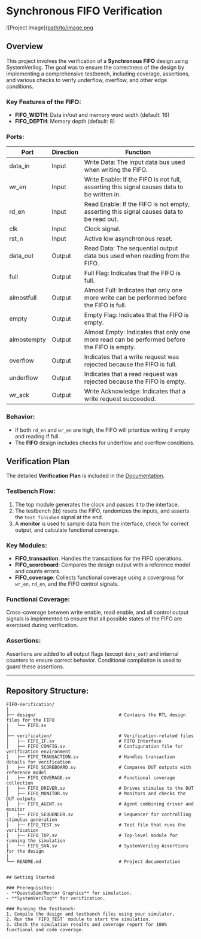 # Synchronous FIFO Verification

<!-- Add your image here -->
![Project Image]([path/to/image.png](https://github.com/MohamedHussein27/FIFO-Verification/blob/main/Doc/Synchronous%20FIFO%20Verification.pdf](https://github.com/MohamedHussein27/FIFO-Verification/blob/main/Doc/FIFO.png))

## Overview

This project involves the verification of a **Synchronous FIFO** design using SystemVerilog. The goal was to ensure the correctness of the design by implementing a comprehensive testbench, including coverage, assertions, and various checks to verify underflow, overflow, and other edge conditions.

### Key Features of the FIFO:
- **FIFO_WIDTH**: Data in/out and memory word width (default: 16)
- **FIFO_DEPTH**: Memory depth (default: 8)

### Ports:

| Port       | Direction | Function                                                                                     |
|------------|-----------|----------------------------------------------------------------------------------------------|
| data_in    | Input     | Write Data: The input data bus used when writing the FIFO.                                    |
| wr_en      | Input     | Write Enable: If the FIFO is not full, asserting this signal causes data to be written in.    |
| rd_en      | Input     | Read Enable: If the FIFO is not empty, asserting this signal causes data to be read out.      |
| clk        | Input     | Clock signal.                                                                                 |
| rst_n      | Input     | Active low asynchronous reset.                                                                |
| data_out   | Output    | Read Data: The sequential output data bus used when reading from the FIFO.                    |
| full       | Output    | Full Flag: Indicates that the FIFO is full.                                                   |
| almostfull | Output    | Almost Full: Indicates that only one more write can be performed before the FIFO is full.     |
| empty      | Output    | Empty Flag: Indicates that the FIFO is empty.                                                 |
| almostempty| Output    | Almost Empty: Indicates that only one more read can be performed before the FIFO is empty.    |
| overflow   | Output    | Indicates that a write request was rejected because the FIFO is full.                        |
| underflow  | Output    | Indicates that a read request was rejected because the FIFO is empty.                        |
| wr_ack     | Output    | Write Acknowledge: Indicates that a write request succeeded.                                  |

### Behavior:
- If both `rd_en` and `wr_en` are high, the FIFO will prioritize writing if empty and reading if full.
- The **FIFO** design includes checks for underflow and overflow conditions.

## Verification Plan

The detailed **Verification Plan** is included in the [Documentation](https://github.com/MohamedHussein27/FIFO-Verification/tree/main/Doc).

### Testbench Flow:

1. The top module generates the clock and passes it to the interface.
2. The testbench (tb) resets the FIFO, randomizes the inputs, and asserts the `test_finished` signal at the end.
3. A **monitor** is used to sample data from the interface, check for correct output, and calculate functional coverage.

### Key Modules:
- **FIFO_transaction**: Handles the transactions for the FIFO operations.
- **FIFO_scoreboard**: Compares the design output with a reference model and counts errors.
- **FIFO_coverage**: Collects functional coverage using a covergroup for `wr_en`, `rd_en`, and the FIFO control signals.

### Functional Coverage:
Cross-coverage between write enable, read enable, and all control output signals is implemented to ensure that all possible states of the FIFO are exercised during verification.

### Assertions:
Assertions are added to all output flags (except `data_out`) and internal counters to ensure correct behavior. Conditional compilation is used to guard these assertions.

---

## Repository Structure:

```plaintext
FIFO-Verification/
│
├── design/                               # Contains the RTL design files for the FIFO
│   └── FIFO.sv
│
├── verification/                         # Verification-related files
│   ├── FIFO_IF.sv                        # FIFO Interface
│   ├── FIFO_CONFIG.sv                    # Configuration file for verification environment
│   ├── FIFO_TRANSACTION.sv               # Handles transaction details for verification
│   ├── FIFO_SCOREBOARD.sv                # Compares DUT outputs with reference model
│   ├── FIFO_COVERAGE.sv                  # Functional coverage collection
│   ├── FIFO_DRIVER.sv                    # Drives stimulus to the DUT
│   ├── FIFO_MONITOR.sv                   # Monitors and checks the DUT outputs
│   ├── FIFO_AGENT.sv                     # Agent combining driver and monitor
│   ├── FIFO_SEQUENCER.sv                 # Sequencer for controlling stimulus generation
│   ├── FIFO_TEST.sv                      # Test file that runs the verification
│   ├── FIFO_TOP.sv                       # Top-level module for running the simulation
│   └── FIFO_SVA.sv                       # SystemVerilog Assertions for the design
│
└── README.md                             # Project documentation


## Getting Started

### Prerequisites:
- **QuestaSim/Mentor Graphics** for simulation.
- **SystemVerilog** for verification.

### Running the Testbench:
1. Compile the design and testbench files using your simulator.
2. Run the `FIFO_TEST` module to start the simulation.
3. Check the simulation results and coverage report for 100% functional and code coverage.
